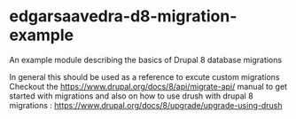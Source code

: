 # edgarsaavedra-d8-migration-example
An example module describing the basics of Drupal 8 database migrations

In general this should be used as a reference to excute custom migrations
Checkout the https://www.drupal.org/docs/8/api/migrate-api/ manual to get started with migrations
and also on how to use drush with drupal 8 migrations : https://www.drupal.org/docs/8/upgrade/upgrade-using-drush
